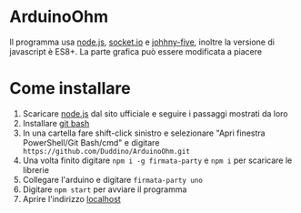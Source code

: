 # ArduinoOhm
Il programma usa [node.js](https://nodejs.org/en/), [socket.io](https://socket.io/) e [johhny-five](http://johnny-five.io/), inoltre la versione di javascript è ES8+. La parte grafica può essere modificata a piacere

# Come installare
1. Scaricare [node.js](https://nodejs.org/en/) dal sito ufficiale e seguire i passaggi mostrati da loro
2. Installare [git bash](https://git-scm.com/download/win)
3. In una cartella fare shift-click sinistro e selezionare "Apri finestra PowerShell/Git Bash/cmd" e digitare ``` https://github.com/Duddino/ArduinoOhm.git```
4. Una volta finito digitare ```npm i -g firmata-party``` e ```npm i``` per scaricare le librerie
5. Collegare l'arduino e digitare ```firmata-party uno```
5. Digitare ```npm start``` per avviare il programma
6. Aprire l'indirizzo [localhost](http://localhost/)

